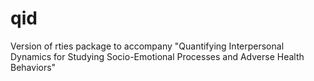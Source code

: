# qid
Version of rties package to accompany "Quantifying Interpersonal Dynamics for Studying Socio-Emotional Processes and Adverse Health Behaviors"
